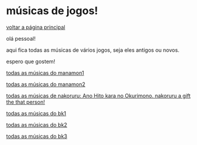 ﻿# músicas de jogos!

[voltar a página principal](index)


olá pessoal!

aqui fica todas as músicas de vários jogos, seja eles antigos ou novos.

espero que gostem!


[todas as músicas do manamon1](https://www.dropbox.com/s/gxe9bj2himlbhzi/Manamon%20music.zip?dl=1)


[todas as músicas do manamon2](https://drive.google.com/drive/folders/1cZs5xGgC522X7qH2Xd8mSJLT87PLfxH006:06)


[todas as músicas de nakoruru: Ano Hito kara no Okurimono. nakoruru a gift the that person!](https://drive.google.com/file/d/1T5GrW3gozuTwHyZumvJOo9WAYnk3mr10/view?usp=sharing)


[todas as músicas do bk1](https://drive.google.com/file/d/1GCl2CX_X8_ITULpDpCL-HdWhYtz9sGZQ/view?usp=sharing)


[todas as músicas do bk2](https://www.dropbox.com/s/f0v1vp8ttwb4s3h/bk2%20music.rar?dl=1)


[todas as músicas do bk3](https://www.dropbox.com/s/nl69az0gyva6rfc/bk3%20music.rar?dl=1)
